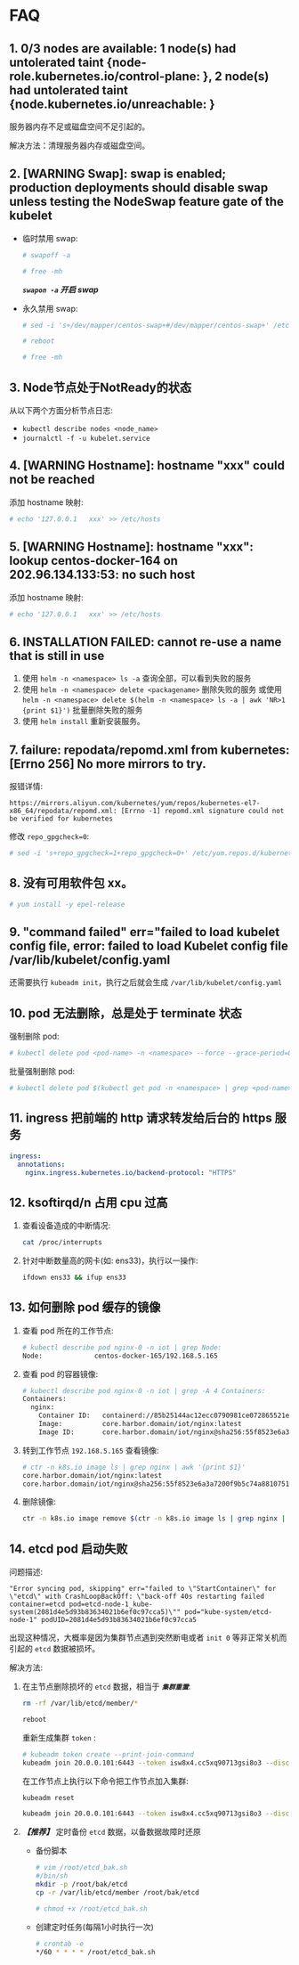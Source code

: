 # FAQ

## 1. 0/3 nodes are available: 1 node(s) had untolerated taint {node-role.kubernetes.io/control-plane: }, 2 node(s) had untolerated taint {node.kubernetes.io/unreachable: }

服务器内存不足或磁盘空间不足引起的。

解决方法：清理服务器内存或磁盘空间。

## 2. [WARNING Swap]: swap is enabled; production deployments should disable swap unless testing the NodeSwap feature gate of the kubelet

- 临时禁用 swap:

    ```bash
    # swapoff -a

    # free -mh
    ```

    ***```swapon -a``` 开启 swap***

- 永久禁用 swap:

    ```bash
    # sed -i 's+/dev/mapper/centos-swap+#/dev/mapper/centos-swap+' /etc/fstab

    # reboot

    # free -mh
    ```

## 3. Node节点处于NotReady的状态

从以下两个方面分析节点日志:

- ```kubectl describe nodes <node_name>```
- ```journalctl -f -u kubelet.service```

## 4. [WARNING Hostname]: hostname "xxx" could not be reached

添加 hostname 映射:

```bash
# echo '127.0.0.1   xxx' >> /etc/hosts
```

## 5. [WARNING Hostname]: hostname "xxx": lookup centos-docker-164 on 202.96.134.133:53: no such host

添加 hostname 映射:

```bash
# echo '127.0.0.1   xxx' >> /etc/hosts
```

## 6. INSTALLATION FAILED: cannot re-use a name that is still in use

1. 使用 ```helm -n <namespace> ls -a``` 查询全部，可以看到失败的服务
2. 使用 ```helm -n <namespace> delete <packagename>``` 删除失败的服务
   或使用 ```helm -n <namespace> delete $(helm -n <namespace> ls -a | awk 'NR>1 {print $1}')``` 批量删除失败的服务
3. 使用 ```helm install``` 重新安装服务。

## 7. failure: repodata/repomd.xml from kubernetes: [Errno 256] No more mirrors to try.

报错详情:

```
https://mirrors.aliyun.com/kubernetes/yum/repos/kubernetes-el7-x86_64/repodata/repomd.xml: [Errno -1] repomd.xml signature could not be verified for kubernetes
```

修改 ```repo_gpgcheck=0```:

```bash
# sed -i 's+repo_gpgcheck=1+repo_gpgcheck=0+' /etc/yum.repos.d/kubernetes.repo
```

## 8. 没有可用软件包 xx。

```bash
# yum install -y epel-release
```

## 9. "command failed" err="failed to load kubelet config file, error: failed to load Kubelet config file /var/lib/kubelet/config.yaml

还需要执行 ```kubeadm init```，执行之后就会生成 ```/var/lib/kubelet/config.yaml```

## 10. pod 无法删除，总是处于 terminate 状态

强制删除 pod:

```bash
# kubectl delete pod <pod-name> -n <namespace> --force --grace-period=0
```

批量强制删除 pod:

```bash
# kubectl delete pod $(kubectl get pod -n <namespace> | grep <pod-name> | awk 'NR>1{print $1}') -n <namespace> --force --grace-period=0
```

## 11. ingress 把前端的 http 请求转发给后台的 https 服务

```yml
ingress:
  annotations:
    nginx.ingress.kubernetes.io/backend-protocol: "HTTPS"
```

## 12. ksoftirqd/n 占用 cpu 过高

1. 查看设备造成的中断情况:
   ```bash
   cat /proc/interrupts
   ```
2. 针对中断数量高的网卡(如: ens33)，执行以一操作:
   ```bash
   ifdown ens33 && ifup ens33
   ```

## 13. 如何删除 pod 缓存的镜像

1. 查看 pod 所在的工作节点:
   ```bash
   # kubectl describe pod nginx-0 -n iot | grep Node:
   Node:             centos-docker-165/192.168.5.165
   ```
2. 查看 pod 的容器镜像:
   ```bash
   # kubectl describe pod nginx-0 -n iot | grep -A 4 Containers:
   Containers:
     nginx:
       Container ID:   containerd://85b25144ac12ecc0790981ce072865521e6801b4b4debf2311e4c6a878b4b9c7
       Image:          core.harbor.domain/iot/nginx:latest
       Image ID:       core.harbor.domain/iot/nginx@sha256:55f8523e6a3a7200f9b5c74a881075161aaf68442fc5f802fe3d55f059ced390
   ```
3. 转到工作节点 ```192.168.5.165``` 查看镜像:
   ```bash
   # ctr -n k8s.io image ls | grep nginx | awk '{print $1}'
   core.harbor.domain/iot/nginx:latest
   core.harbor.domain/iot/nginx@sha256:55f8523e6a3a7200f9b5c74a881075161aaf68442fc5f802fe3d55f059ced390
   ```
4. 删除镜像:
   ```bash
   ctr -n k8s.io image remove $(ctr -n k8s.io image ls | grep nginx | awk '{print $1}')
   ```

## 14. etcd pod 启动失败

问题描述:

```
"Error syncing pod, skipping" err="failed to \"StartContainer\" for \"etcd\" with CrashLoopBackOff: \"back-off 40s restarting failed container=etcd pod=etcd-node-1_kube-system(2081d4e5d93b83634021b6ef0c97cca5)\"" pod="kube-system/etcd-node-1" podUID=2081d4e5d93b83634021b6ef0c97cca5
```

出现这种情况，大概率是因为集群节点遇到突然断电或者 ```init 0``` 等非正常关机而引起的 ```etcd``` 数据被损坏。

解决方法:

1. 在主节点删除损坏的 ```etcd``` 数据，相当于 ***```集群重置```***:
   ```bash
   rm -rf /var/lib/etcd/member/*
   
   reboot
   ```
   
   重新生成集群 ```token``` :
   ```bash
   # kubeadm token create --print-join-command
   kubeadm join 20.0.0.101:6443 --token isw8x4.cc5xq90713gsi8o3 --discovery-token-ca-cert-hash sha256:e4085e3cdfbb73ed6c31580eff2bdda3f00cdf4153a3c4fda831da2298443881 
   ```
   
   在工作节点上执行以下命令把工作节点加入集群:
   ```bash
   kubeadm reset
   
   kubeadm join 20.0.0.101:6443 --token isw8x4.cc5xq90713gsi8o3 --discovery-token-ca-cert-hash sha256:e4085e3cdfbb73ed6c31580eff2bdda3f00cdf4153a3c4fda831da2298443881 
   ```
   
2. ***【推荐】*** 定时备份 ```etcd``` 数据，以备数据故障时还原
   - 备份脚本
      ```bash
      # vim /root/etcd_bak.sh
      #/bin/sh
      mkdir -p /root/bak/etcd
      cp -r /var/lib/etcd/member /root/bak/etcd
      
      # chmod +x /root/etcd_bak.sh
      ```
   - 创建定时任务(每隔1小时执行一次)
      ```bash
      # crontab -e
      */60 * * * * /root/etcd_bak.sh
      ```
